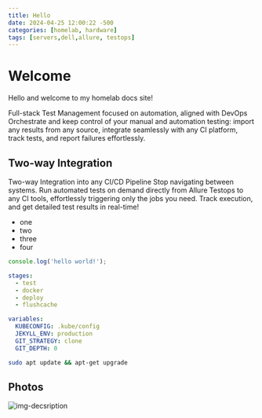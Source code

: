 ```yaml
---
title: Hello
date: 2024-04-25 12:00:22 -500
categories: [homelab, hardware]
tags: [servers,dell,allure, testops]
---
```


# Welcome

Hello and welcome to my homelab docs site!

Full-stack Test Management focused on automation, aligned with DevOps
Orchestrate and keep control of your manual and automation testing: import any results from any source, integrate seamlessly with any CI platform, track tests, and report failures effortlessly.

## Two-way Integration

Two-way Integration into any CI/CD Pipeline
Stop navigating between systems.
Run automated tests on demand directly from Allure Testops to any CI tools, effortlessly triggering only the jobs you need. Track execution, and get detailed test results in real-time!

* one
* two
* three
* four


```javascript
console.log('hello world!');
```

```yml
stages:
  - test
  - docker
  - deploy
  - flushcache

variables:
  KUBECONFIG: .kube/config
  JEKYLL_ENV: production
  GIT_STRATEGY: clone
  GIT_DEPTH: 0
```

```bash
sudo apt update && apt-get upgrade
```

## Photos
![img-decsription](https://qameta.io/assets/testopslogo.791e9566.svg)
